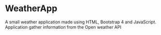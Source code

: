 # WeatherApp
A small weather application made using HTML, Bootstrap 4 and JavaScript. Application gather information from the Open weather API
